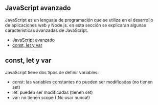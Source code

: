 ## JavaScript avanzado
JavaScript es un lenguaje de programación que se utiliza en el desarrollo de aplicaciones web y Node.js. en esta sección se explicaran algunas características avanzadas de JavaScript.

- [JavaScript avanzado](#javascript-avanzado)
- [const, let y var](#const-let-y-var)

## const, let y var
JavaScript tiene dos tipos de definir variables:
- const: las variables constantes no pueden ser modificadas (no tienen set)
- let: pueden ser modificadas (tienen set)
- var: no tienen scope (¡No usar nunca!)